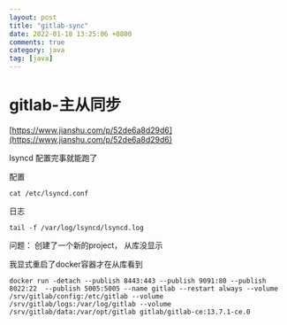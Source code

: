 ```yaml
---
layout: post
title: "gitlab-sync"
date: 2022-01-18 13:25:06 +0800
comments: true
category: java
tag: [java]
---
```




#  gitlab-主从同步

[https://www.jianshu.com/p/52de6a8d29d6](https://www.jianshu.com/p/52de6a8d29d6)



lsyncd 配置完事就能跑了



配置

```
cat /etc/lsyncd.conf 
```

日志
```
tail -f /var/log/lsyncd/lsyncd.log
```



问题： 创建了一个新的project， 从库没显示

我显式重启了docker容器才在从库看到

```
docker run -detach --publish 8443:443 --publish 9091:80 --publish 8022:22  --publish 5005:5005 --name gitlab --restart always --volume /srv/gitlab/config:/etc/gitlab --volume /srv/gitlab/logs:/var/log/gitlab --volume /srv/gitlab/data:/var/opt/gitlab gitlab/gitlab-ce:13.7.1-ce.0
```
